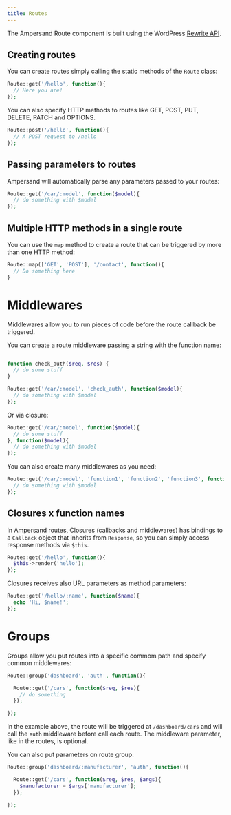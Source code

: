 ```yaml
---
title: Routes
---
```


The Ampersand Route component is built using the WordPress [Rewrite API](https://codex.wordpress.org/Rewrite_API).

## Creating routes

You can create routes simply calling the static methods of the `Route` class:

```php
Route::get('/hello', function(){
  // Here you are!
});
```

You can also specify HTTP methods to routes like GET, POST, PUT, DELETE, PATCH and OPTIONS.

```php
Route::post('/hello', function(){
  // A POST request to /hello
});
```

## Passing parameters to routes

Ampersand will automatically parse any parameters passed to your routes:

```php
Route::get('/car/:model', function($model){
  // do something with $model
});
```

## Multiple HTTP methods in a single route

You can use the `map` method to create a route that can be triggered by more than one HTTP method:

```php
Route::map(['GET', 'POST'], '/contact', function(){
  // Do something here
}
```

# Middlewares

Middlewares allow you to run pieces of code before the route callback be triggered.

You can create a route middleware passing a string with the function name:

```php

function check_auth($req, $res) {
  // do some stuff
}

Route::get('/car/:model', 'check_auth', function($model){
  // do something with $model
});
```

Or via closure:

```php
Route::get('/car/:model', function($model){
  // do some stuff
}, function($model){
  // do something with $model
});
```

You can also create many middlewares as you need:

```php
Route::get('/car/:model', 'function1', 'function2', 'function3', function($model){
  // do something with $model
});
```

## Closures x function names

In Ampersand routes, Closures (callbacks and middlewares) has bindings to a `Callback` object that inherits from `Response`, so you can simply access response methods via `$this`.

```php
Route::get('/hello', function(){
  $this->render('hello');
});
```

Closures receives also URL parameters as method parameters:

```php
Route::get('/hello/:name', function($name){
  echo 'Hi, $name!';
});
```

# Groups

Groups allow you put routes into a specific commom path and specify common middlewares:

```php
Route::group('dashboard', 'auth', function(){

  Route::get('/cars', function($req, $res){
    // do something
  });

});
```

In the example above, the route will be triggered at `/dashboard/cars` and will call the `auth` middleware before call each route. The middleware parameter, like in the routes, is optional.

You can also put parameters on route group:

```php
Route::group('dashboard/:manufacturer', 'auth', function(){

  Route::get('/cars', function($req, $res, $args){
    $manufacturer = $args['manufacturer'];
  });

});
```
